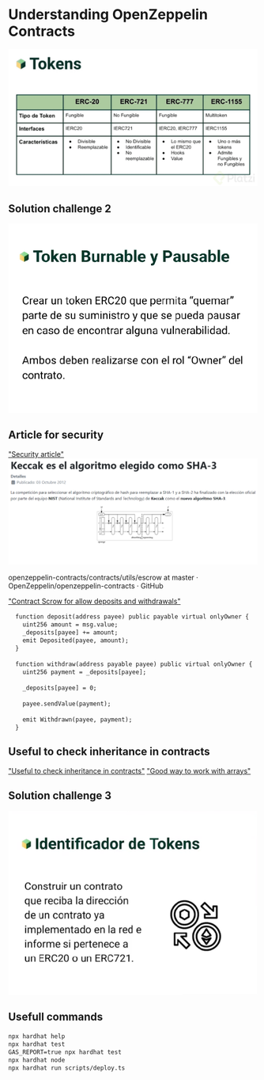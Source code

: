 # Understanding OpenZeppelin Contracts

!["Description of Tokens ERC 20, 721, 777, 1155"](./images/description-tokens.png)

## Solution challenge 2

!["Description challenge #2"](./images/challenge2.png)

## Article for security

["Security article"](https://www.cyberseguridad.net/keccak-es-el-algoritmo-elegido-como-sha-3)
!["Security Keccak sha-3"](./images/security.png)

openzeppelin-contracts/contracts/utils/escrow at master · OpenZeppelin/openzeppelin-contracts · GitHub

["Contract Scrow for allow deposits and withdrawals"](https://github.com/OpenZeppelin/openzeppelin-contracts/tree/master/contracts/utils/escrow)

```solidity
  function deposit(address payee) public payable virtual onlyOwner {
    uint256 amount = msg.value;
    _deposits[payee] += amount;
    emit Deposited(payee, amount);
  }

  function withdraw(address payable payee) public virtual onlyOwner {
    uint256 payment = _deposits[payee];

    _deposits[payee] = 0;

    payee.sendValue(payment);

    emit Withdrawn(payee, payment);
  }
```

## Useful to check inheritance in contracts

["Useful to check inheritance in contracts"](https://github.com/OpenZeppelin/openzeppelin-contracts/tree/master/contracts/utils/introspection)
["Good way to work with arrays"](https://github.com/OpenZeppelin/openzeppelin-contracts/tree/master/contracts/utils/structs)

## Solution challenge 3

!["Description challenge #3: EIP-165: Standard Interface Detection"](./images/challenge3.png)

## Usefull commands

```shell
npx hardhat help
npx hardhat test
GAS_REPORT=true npx hardhat test
npx hardhat node
npx hardhat run scripts/deploy.ts
```
